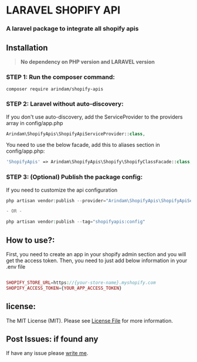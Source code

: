 # LARAVEL SHOPIFY API

### A laravel package to integrate all shopify apis

## Installation

> **No dependency on PHP version and LARAVEL version**

### STEP 1: Run the composer command:

```shell
composer require arindam/shopify-apis
```

### STEP 2: Laravel without auto-discovery:

If you don't use auto-discovery, add the ServiceProvider to the providers array in config/app.php

```php
Arindam\ShopifyApis\ShopifyApiServiceProvider::class,
```

You need to use the below facade, add this to aliases section in config/app.php:

```php
'ShopifyApis' => Arindam\ShopifyApis\Shopify\ShopifyClassFacade::class,
```

### STEP 3: (Optional) Publish the package config:

If you need to customize the api configuration

```php
php artisan vendor:publish --provider="Arindam\ShopifyApis\ShopifyApiServiceProvider" --force

- OR -

php artisan vendor:publish --tag="shopifyapis:config"
```

## How to use?:

First, you need to create an app in your shopify admin section and you will get the access token.
Then, you need to just add below information in your .env file  

```php

SHOPIFY_STORE_URL=https://{your-store-name}.myshopify.com
SHOPIFY_ACCESS_TOKEN={YOUR_APP_ACCESS_TOKEN}

```

## license:
The MIT License (MIT). Please see [License File](LICENSE) for more information.

## Post Issues: if found any
If have any issue please [write me](https://github.com/dev-arindam-roy/onex-sysinfo/issues).
